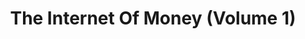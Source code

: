 ---
layout: books
title: The Internet Of Money (Volume 1)
subtitle: 
essential: 
categories: ['non-technical']
authors: ['Andreas Antonopoulos']
authors_twitter: ['https://twitter.com/aantonop']
excerpt: When I dove down the rabbit hole of Bitcoin in late 2013, Andreas’ YouTube talks and podcasts pulled me further in, and this book is a compilation of these entertaining and informative talks. The source videos are well worth watching, and this book is a good complement to them.
url: https://theinternetofmoney.info/
amazon_url: https://www.amazon.com/dp/1537000454
---